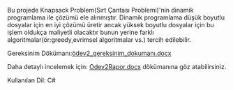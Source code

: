 Bu projede Knapsack Problem(Sırt Çantası Problemi)'nin dinamik programlama ile çözümü ele alınmıştır.
Dinamik programlama düşük boyutlu dosyalar için en iyi çözümü üretir ancak yüksek boyutlu 
dosyalar için bu işlem oldukça maliyetli olacaktır bunun yerine farklı algoritmalar(ör:greedy,evrimsel algoritmalar vs.)
tercih edilebilir.

Gereksinim Dökümanı:[ödev2_gereksinim_dokumanı.docx](https://github.com/osman28tr/Knapsack-Problem-Solution-With-DynamicProgramming/files/11781444/odev2_gereksinim_dokumani.docx)

Daha detaylı incelemek için: [Odev2Rapor.docx](https://github.com/osman28tr/Knapsack-Problem-Solution-With-DynamicProgramming/files/11781440/Odev2Rapor.docx)
dökümanına göz atabilirsiniz.

Kullanılan Dil: C#

